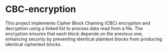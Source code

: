 # CBC-encryption
This project implements Cipher Block Chaining (CBC) encryption and decryption using a linked list to process data read from a file. The encryption ensures that each block depends on the previous one, enhancing security by preventing identical plaintext blocks from producing identical ciphertext blocks.
